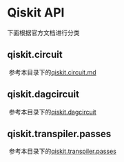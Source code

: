 # Qiskit API

下面根据官方文档进行分类

## qiskit.circuit

​	参考本目录下的[qiskit.circuit.md](qiskit.circuit.md)

## qiskit.dagcircuit

​	参考本目录下的[qiskit.dagcircuit](qiskit.dagcircuit.md)

## qiskit.transpiler.passes

​	参考本目录下的[qiskit.transpiler.passes](qiskit.transpiler.passes.md)


